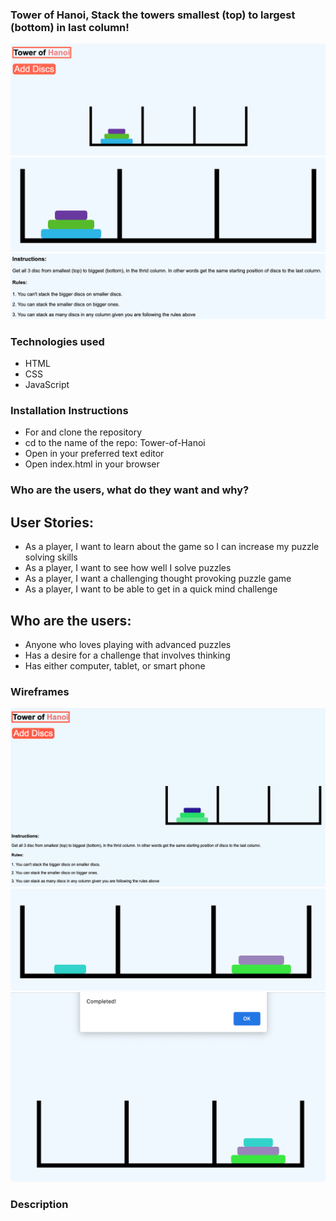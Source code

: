 ### Tower of Hanoi, Stack the towers smallest (top) to largest (bottom) in last column!

![Tower of Hanoi](./Tower6.png)
![Tower of Hanoi](./Tower5.png)
![Tower of Hanoi: Instructions](./instructions.png)

### Technologies used

- HTML
- CSS
- JavaScript

### Installation Instructions

- For and clone the repository
- cd to the name of the repo: Tower-of-Hanoi
- Open in your preferred text editor
- Open index.html in your browser

### Who are the users, what do they want and why?

## User Stories:

- As a player, I want to learn about the game so I can increase my puzzle solving skills
- As a player, I want to see how well I solve puzzles
- As a player, I want a challenging thought provoking puzzle game
- As a player, I want to be able to get in a quick mind challenge

## Who are the users:

- Anyone who loves playing with advanced puzzles
- Has a desire for a challenge that involves thinking
- Has either computer, tablet, or smart phone

### Wireframes

![Tower of Hanoi: Game in progress](./TowerPower.png)
![Tower of Hanoi: Game in progress](./Tower3.png)
![Tower of Hanoi: Game in progress](./Tower2.png)

### Description

